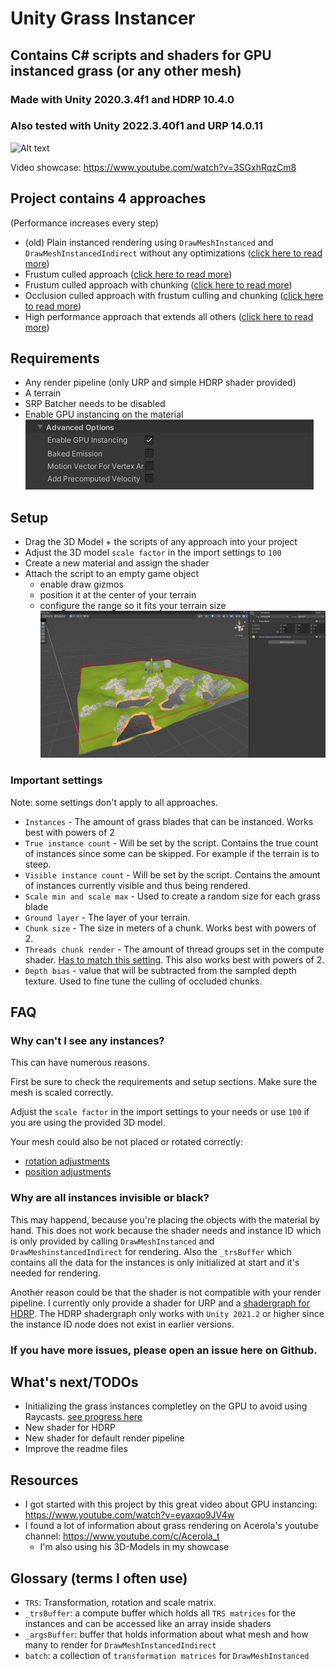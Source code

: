 # Unity Grass Instancer
## Contains C# scripts and shaders for GPU instanced grass (or any other mesh)
### Made with Unity 2020.3.4f1 and HDRP 10.4.0
### Also tested with Unity 2022.3.40f1 and URP 14.0.11

![Alt text](Screenshots/showcase.gif?raw=true "Showcase")

Video showcase: https://www.youtube.com/watch?v=3SGxhRqzCm8


## Project contains 4 approaches
(Performance increases every step)
- (old) Plain instanced rendering using `DrawMeshInstanced` and `DrawMeshInstancedIndirect` without any optimizations ([click here to read more](https://github.com/MangoButtermilch/Unity-Grass-Instancer/tree/main/No%20Optimizations))
- Frustum culled approach ([click here to read more](https://github.com/MangoButtermilch/Unity-Grass-Instancer/tree/main/Frustum%20Culling))
- Frustum culled approach with chunking ([click here to read more](https://github.com/MangoButtermilch/Unity-Grass-Instancer/tree/main/Frustum%20Culling%20%2B%20Chunking))
- Occlusion culled approach with frustum culling and chunking ([click here to read more](https://github.com/MangoButtermilch/Unity-Grass-Instancer/tree/main/Occlusion%20Culling))
- High performance approach that extends all others ([click here to read more](https://github.com/MangoButtermilch/Unity-Grass-Instancer/tree/experimentation/Occlusion%20Culling%20%2B%20High%20performance))



## Requirements
- Any render pipeline (only URP and simple HDRP shader provided)
- A terrain
- SRP Batcher needs to be disabled
- Enable GPU instancing on the material
![Material GPU instancing setting](Screenshots/Material.png?raw=true "Material")

## Setup

- Drag the 3D Model + the scripts of any approach into your project
- Adjust the 3D model `scale factor` in the import settings to `100`
- Create a new material and assign the shader
- Attach the script to an empty game object
  - enable draw gizmos
  - position it at the center of your terrain
  - configure the range so it fits your terrain size
![Scene Setup](Screenshots/setup-scene.png?raw=true "Scene setup")


### Important settings
Note: some settings don't apply to all approaches.

- `Instances` - The amount of grass blades that can be instanced. Works best with powers of 2
- `True instance count` - Will be set by the script. Contains the true count of instances since some can be skipped. For example if the terrain is to steep.
- `Visible instance count` - Will be set by the script. Contains the amount of instances currently visible and thus being rendered.
- `Scale min and scale max` - Used to create a random size for each grass blade
- `Ground layer` - The layer of your terrain.
- `Chunk size` - The size in meters of a chunk. Works best with powers of 2.
- `Threads chunk render` - The amount of thread groups set in the compute shader. [Has to match this setting](https://github.com/MangoButtermilch/Unity-Grass-Instancer/blob/1a2fd0a4ba08cdaf32833794a49ec49a165c8667/Occlusion%20Culling/Visibility.compute#L3). This also works best with powers of 2.
- `Depth bias` - value that will be subtracted from the sampled depth texture. Used to fine tune the culling of occluded chunks.

## FAQ
### Why can't I see any instances?
This can have numerous reasons.

First be sure to check the requirements and setup sections.
Make sure the mesh is scaled correctly.

Adjust the `scale factor` in the import settings to your needs or use `100` if you are using the provided 3D model.

Your mesh could also be not placed or rotated correctly:
- [rotation adjustments](https://github.com/MangoButtermilch/Unity-Grass-Instancer/blob/1a2fd0a4ba08cdaf32833794a49ec49a165c8667/Occlusion%20Culling/GrassInstancerIndirect.cs#L371)
- [position adjustments](https://github.com/MangoButtermilch/Unity-Grass-Instancer/blob/1a2fd0a4ba08cdaf32833794a49ec49a165c8667/Occlusion%20Culling/GrassInstancerIndirect.cs#L297) 

### Why are all instances invisible or black?
This may happend, because you're placing the objects with the material by hand. This does not work because the shader needs and instance ID which is only provided by calling `DrawMeshInstanced` and `DrawMeshinstancedIndirect` for rendering. Also the `_trsBuffer` which contains all the data for the instances is only initialized at start and it's needed for rendering. 

Another reason could be that the shader is not compatible with your render pipeline. I currently only provide a shader for URP and a [shadergraph for HDRP](https://github.com/MangoButtermilch/Unity-Grass-Instancer/tree/main/No%20Optimizations). The HDRP shadergraph only works with `Unity 2021.2` or higher since the instance ID node does not exist in earlier versions. 


### If you have more issues, please open an issue here on Github.

## What's next/TODOs
- Initializing the grass instances completley on the GPU to avoid using Raycasts. [see progress here](https://github.com/MangoButtermilch/Unity-Grass-Instancer/tree/experimentation/Occlusion%20Culling)
- New shader for HDRP
- New shader for default render pipeline
- Improve the readme files 

## Resources
- I got started with this project by this great video about GPU instancing: https://www.youtube.com/watch?v=eyaxqo9JV4w
- I found a lot of information about grass rendering on Acerola's youtube channel: https://www.youtube.com/c/Acerola_t
  - I'm also using his 3D-Models in my showcase

 
## Glossary (terms I often use)
- `TRS`: Transformation, rotation and scale matrix.
- `_trsBuffer`: a compute buffer which holds all `TRS matrices` for the instances and can be accessed like an array inside shaders
- `_argsBuffer`: buffer that holds information about what mesh and how many to render for `DrawMeshInstancedIndirect`
- `batch`: a collection of `transformation matrices` for `DrawMeshInstanced`
